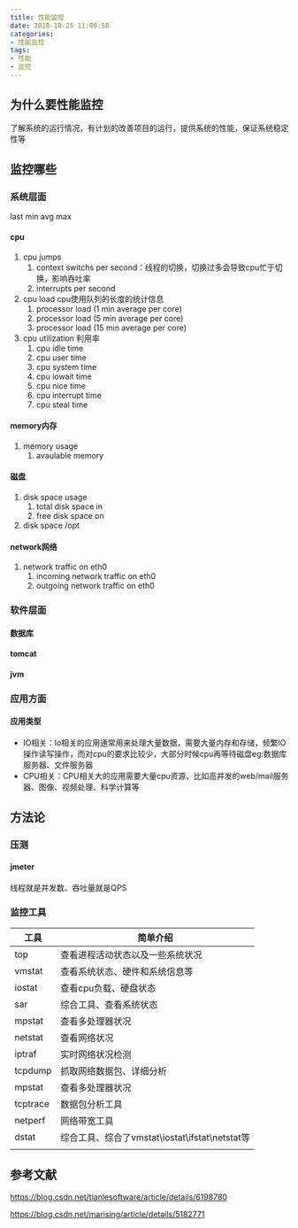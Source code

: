 ```yaml
---
title: 性能监控
date: 2018-10-25 11:09:58
categories:
- 性能监控
tags:
- 性能
- 监控
---
```


## 为什么要性能监控

了解系统的运行情况，有计划的改善项目的运行，提供系统的性能，保证系统稳定性等

## 监控哪些

### 系统层面

last min avg max

#### cpu

1. cpu jumps
   1. context switchs per second：线程的切换，切换过多会导致cpu忙于切换，影响吞吐率
   2. interrupts per second
2. cpu load cpu使用队列的长度的统计信息
   1. processor load (1 min average per core)
   2. processor load (5 min average per core)
   3. processor load (15 min average per core)
3. cpu utilization 利用率
   1. cpu idle time
   2. cpu user time
   3. cpu system time
   4. cpu iowait time
   5. cpu nice time
   6. cpu interrupt time
   7. cpu steal time

#### memory内存

1. memory usage
   1. avaulable memory

#### 磁盘

1. disk space usage
   1. total disk space in
   2. free disk space on
2. disk space /opt

#### network网络

1. network traffic on eth0
   1. incoming network traffic on eth0
   2. outgoing network traffic on eth0

### 软件层面

#### 数据库

#### tomcat

#### jvm

### 应用方面

#### 应用类型

- IO相关：Io相关的应用通常用来处理大量数据，需要大量内存和存储，频繁IO操作读写操作，而对cpu的要求比较少，大部分时候cpu再等待磁盘eg:数据库服务器、文件服务器
- CPU相关：CPU相关大的应用需要大量cpu资源，比如高并发的web/mail服务器、图像、视频处理、科学计算等



## 方法论

### 压测

#### jmeter 

线程就是并发数、吞吐量就是QPS



### 监控工具

| 工具     | 简单介绍                                       |
| -------- | ---------------------------------------------- |
| top      | 查看进程活动状态以及一些系统状况               |
| vmstat   | 查看系统状态、硬件和系统信息等                 |
| iostat   | 查看cpu负载、硬盘状态                          |
| sar      | 综合工具、查看系统状态                         |
| mpstat   | 查看多处理器状况                               |
| netstat  | 查看网络状况                                   |
| iptraf   | 实时网络状况检测                               |
| tcpdump  | 抓取网络数据包、详细分析                       |
| mpstat   | 查看多处理器状况                               |
| tcptrace | 数据包分析工具                                 |
| netperf  | 网络带宽工具                                   |
| dstat    | 综合工具、综合了vmstat\iostat\ifstat\netstat等 |
|          |                                                |



## 参考文献

https://blog.csdn.net/tianlesoftware/article/details/6198780

https://blog.csdn.net/marising/article/details/5182771